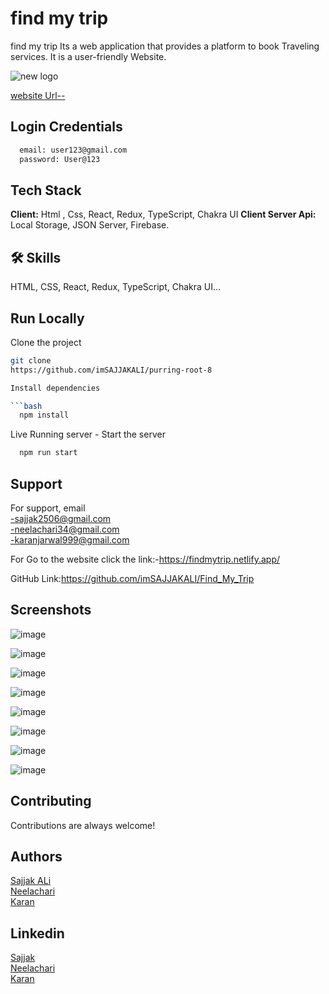 # find my trip

find my trip
Its a web application that provides a platform to book Traveling services. It is a user-friendly Website.

![new logo](https://github.com/imSAJJAKALI/purring-root-8/assets/112471219/be02d43f-211f-4200-8208-a8f4bb0271eb)


[website Url--](https://findmytrip.netlify.app/)

## Login Credentials

```bash
  email: user123@gmail.com
  password: User@123
```
## Tech Stack
**Client:** Html , Css, React, Redux, TypeScript, Chakra UI 
**Client Server Api:** Local Storage, JSON Server, Firebase.
## 🛠 Skills
HTML, CSS, React, Redux, TypeScript, Chakra UI...


## Run Locally

Clone the project
```bash
git clone
https://github.com/imSAJJAKALI/purring-root-8

Install dependencies

```bash
  npm install
```
Live Running server  -
Start the server

```bash
  npm run start
```
## Support
For support, email <br/>
-sajjak2506@gmail.com <br/>
-neelachari34@gmail.com <br/>
-karanjarwal999@gmail.com <br/>

For Go to the website click the link:-https://findmytrip.netlify.app/

GitHub Link:https://github.com/imSAJJAKALI/Find_My_Trip
## Screenshots

![image](https://github.com/imSAJJAKALI/purring-root-8/assets/112808279/471262a6-334d-4c9f-b951-57f1f31adeb8)

![image](https://github.com/imSAJJAKALI/purring-root-8/assets/112808279/03ae9f95-7e2c-48a4-a2cb-fdc4098bb125)

![image](https://github.com/imSAJJAKALI/purring-root-8/assets/112808279/53ae8732-c834-4013-be04-58f1322a2ae6)

![image](https://github.com/imSAJJAKALI/purring-root-8/assets/112808279/e9cb7488-1993-47b8-b870-46e40fc26a83)

![image](https://github.com/imSAJJAKALI/purring-root-8/assets/112808279/b44a0e5a-4c8a-4945-8ada-ccfe53f47633)

![image](https://github.com/imSAJJAKALI/purring-root-8/assets/112808279/625c3f31-13f7-48a5-a0b4-cd4bbbe3bb07)

![image](https://github.com/imSAJJAKALI/purring-root-8/assets/112808279/2ed51cde-144d-45cc-816d-9e806c8c79fe)

![image](https://github.com/imSAJJAKALI/purring-root-8/assets/112808279/39fbd967-3bc0-49a5-9ea7-fbf633e7c7cc)


## Contributing

Contributions are always welcome!
## Authors
 [Sajjak ALi](https://github.com/imSAJJAKALI) <br/>
 [Neelachari](https://github.com/Neelachari) <br/>
 [Karan](https://github.com/karanjarwal999) <br/>
## Linkedin
 [Sajjak](https://www.linkedin.com/in/sajjak-ali-8696a4223/) <br/>
 [Neelachari](https://www.linkedin.com/in/neelesh-n-h-2704a7196/) <br/>
 [Karan](https://www.linkedin.com/in/karan-jarwal-86b890230/) 
 

 
 
 
 
 


 

